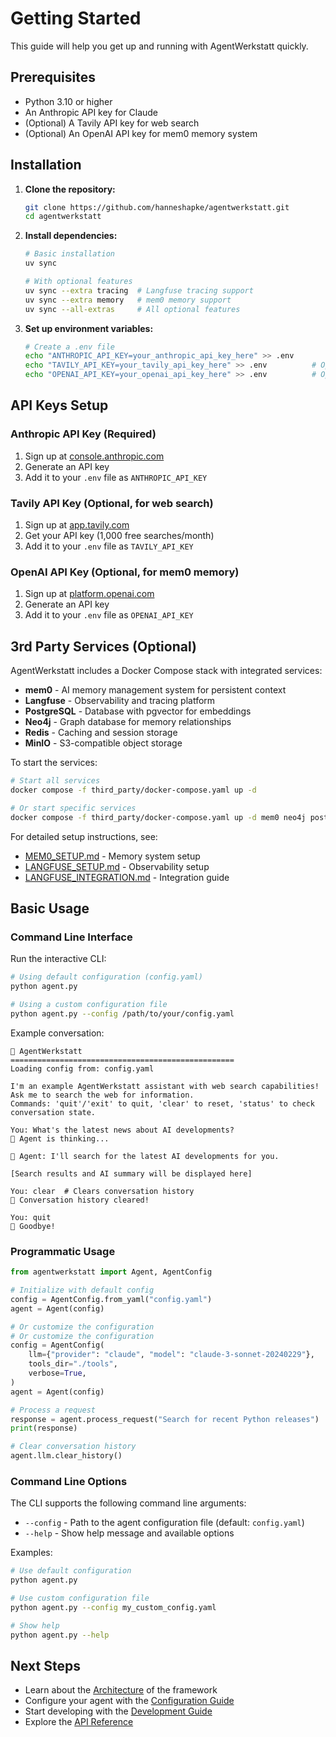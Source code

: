# Getting Started

This guide will help you get up and running with AgentWerkstatt quickly.

## Prerequisites

- Python 3.10 or higher
- An Anthropic API key for Claude
- (Optional) A Tavily API key for web search
- (Optional) An OpenAI API key for mem0 memory system

## Installation

1. **Clone the repository:**
   ```bash
   git clone https://github.com/hanneshapke/agentwerkstatt.git
   cd agentwerkstatt
   ```

2. **Install dependencies:**
   ```bash
   # Basic installation
   uv sync

   # With optional features
   uv sync --extra tracing  # Langfuse tracing support
   uv sync --extra memory   # mem0 memory support
   uv sync --all-extras     # All optional features
   ```

3. **Set up environment variables:**
   ```bash
   # Create a .env file
   echo "ANTHROPIC_API_KEY=your_anthropic_api_key_here" >> .env
   echo "TAVILY_API_KEY=your_tavily_api_key_here" >> .env          # Optional for web search
   echo "OPENAI_API_KEY=your_openai_api_key_here" >> .env          # Optional for mem0 memory
   ```

## API Keys Setup

### Anthropic API Key (Required)
1. Sign up at [console.anthropic.com](https://console.anthropic.com/)
2. Generate an API key
3. Add it to your `.env` file as `ANTHROPIC_API_KEY`

### Tavily API Key (Optional, for web search)
1. Sign up at [app.tavily.com](https://app.tavily.com/)
2. Get your API key (1,000 free searches/month)
3. Add it to your `.env` file as `TAVILY_API_KEY`

### OpenAI API Key (Optional, for mem0 memory)
1. Sign up at [platform.openai.com](https://platform.openai.com/)
2. Generate an API key
3. Add it to your `.env` file as `OPENAI_API_KEY`

## 3rd Party Services (Optional)

AgentWerkstatt includes a Docker Compose stack with integrated services:

- **mem0** - AI memory management system for persistent context
- **Langfuse** - Observability and tracing platform
- **PostgreSQL** - Database with pgvector for embeddings
- **Neo4j** - Graph database for memory relationships
- **Redis** - Caching and session storage
- **MinIO** - S3-compatible object storage

To start the services:

```bash
# Start all services
docker compose -f third_party/docker-compose.yaml up -d

# Or start specific services
docker compose -f third_party/docker-compose.yaml up -d mem0 neo4j postgres
```

For detailed setup instructions, see:
- [MEM0_SETUP.md](../third_party/MEM0_SETUP.md) - Memory system setup
- [LANGFUSE_SETUP.md](../third_party/LANGFUSE_SETUP.md) - Observability setup
- [LANGFUSE_INTEGRATION.md](../third_party/LANGFUSE_INTEGRATION.md) - Integration guide

## Basic Usage

### Command Line Interface

Run the interactive CLI:

```bash
# Using default configuration (config.yaml)
python agent.py

# Using a custom configuration file
python agent.py --config /path/to/your/config.yaml
```

Example conversation:
```
🤖 AgentWerkstatt
==================================================
Loading config from: config.yaml

I'm an example AgentWerkstatt assistant with web search capabilities!
Ask me to search the web for information.
Commands: 'quit'/'exit' to quit, 'clear' to reset, 'status' to check conversation state.

You: What's the latest news about AI developments?
🤔 Agent is thinking...

🤖 Agent: I'll search for the latest AI developments for you.

[Search results and AI summary will be displayed here]

You: clear  # Clears conversation history
🧹 Conversation history cleared!

You: quit
👋 Goodbye!
```

### Programmatic Usage

```python
from agentwerkstatt import Agent, AgentConfig

# Initialize with default config
config = AgentConfig.from_yaml("config.yaml")
agent = Agent(config)

# Or customize the configuration
# Or customize the configuration
config = AgentConfig(
    llm={"provider": "claude", "model": "claude-3-sonnet-20240229"},
    tools_dir="./tools",
    verbose=True,
)
agent = Agent(config)

# Process a request
response = agent.process_request("Search for recent Python releases")
print(response)

# Clear conversation history
agent.llm.clear_history()
```

### Command Line Options

The CLI supports the following command line arguments:

- `--config` - Path to the agent configuration file (default: `config.yaml`)
- `--help` - Show help message and available options

Examples:
```bash
# Use default configuration
python agent.py

# Use custom configuration file
python agent.py --config my_custom_config.yaml

# Show help
python agent.py --help
```

## Next Steps

- Learn about the [Architecture](architecture.md) of the framework
- Configure your agent with the [Configuration Guide](configuration.md)
- Start developing with the [Development Guide](development.md)
- Explore the [API Reference](api-reference.md)
